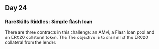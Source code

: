 ## Day 24

### RareSkills Riddles: Simple flash loan 

There are three contracts in this challenge: an AMM, a Flash loan pool and an ERC20 collateral token.  The The objective is to drail all of the ERC20 collateral from the lender.  